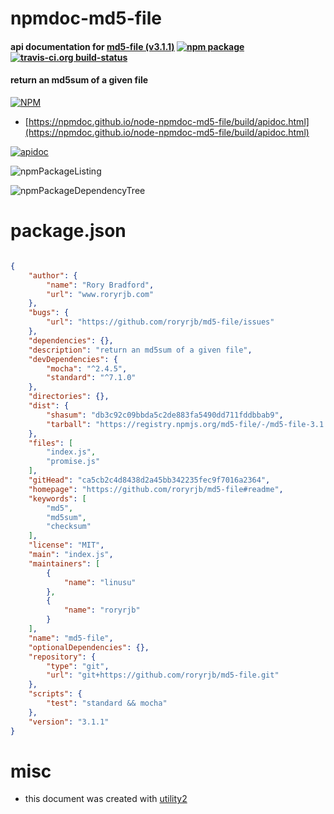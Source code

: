 # npmdoc-md5-file

#### api documentation for  [md5-file (v3.1.1)](https://github.com/roryrjb/md5-file#readme)  [![npm package](https://img.shields.io/npm/v/npmdoc-md5-file.svg?style=flat-square)](https://www.npmjs.org/package/npmdoc-md5-file) [![travis-ci.org build-status](https://api.travis-ci.org/npmdoc/node-npmdoc-md5-file.svg)](https://travis-ci.org/npmdoc/node-npmdoc-md5-file)

#### return an md5sum of a given file

[![NPM](https://nodei.co/npm/md5-file.png?downloads=true&downloadRank=true&stars=true)](https://www.npmjs.com/package/md5-file)

- [https://npmdoc.github.io/node-npmdoc-md5-file/build/apidoc.html](https://npmdoc.github.io/node-npmdoc-md5-file/build/apidoc.html)

[![apidoc](https://npmdoc.github.io/node-npmdoc-md5-file/build/screenCapture.buildCi.browser.%252Ftmp%252Fbuild%252Fapidoc.html.png)](https://npmdoc.github.io/node-npmdoc-md5-file/build/apidoc.html)

![npmPackageListing](https://npmdoc.github.io/node-npmdoc-md5-file/build/screenCapture.npmPackageListing.svg)

![npmPackageDependencyTree](https://npmdoc.github.io/node-npmdoc-md5-file/build/screenCapture.npmPackageDependencyTree.svg)



# package.json

```json

{
    "author": {
        "name": "Rory Bradford",
        "url": "www.roryrjb.com"
    },
    "bugs": {
        "url": "https://github.com/roryrjb/md5-file/issues"
    },
    "dependencies": {},
    "description": "return an md5sum of a given file",
    "devDependencies": {
        "mocha": "^2.4.5",
        "standard": "^7.1.0"
    },
    "directories": {},
    "dist": {
        "shasum": "db3c92c09bbda5c2de883fa5490dd711fddbbab9",
        "tarball": "https://registry.npmjs.org/md5-file/-/md5-file-3.1.1.tgz"
    },
    "files": [
        "index.js",
        "promise.js"
    ],
    "gitHead": "ca5cb2c4d8438d2a45bb342235fec9f7016a2364",
    "homepage": "https://github.com/roryrjb/md5-file#readme",
    "keywords": [
        "md5",
        "md5sum",
        "checksum"
    ],
    "license": "MIT",
    "main": "index.js",
    "maintainers": [
        {
            "name": "linusu"
        },
        {
            "name": "roryrjb"
        }
    ],
    "name": "md5-file",
    "optionalDependencies": {},
    "repository": {
        "type": "git",
        "url": "git+https://github.com/roryrjb/md5-file.git"
    },
    "scripts": {
        "test": "standard && mocha"
    },
    "version": "3.1.1"
}
```



# misc
- this document was created with [utility2](https://github.com/kaizhu256/node-utility2)
